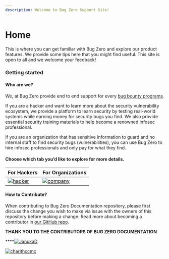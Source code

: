 ```yaml
---
description: Welcome to Bug Zero Support Site!
---
```


# Home

This is where you can get familiar with Bug Zero and explore our product features. We provide some tips here that you might find useful. This site is open to all and we welcome your feedback!

### Getting started <a href="#getting-started" id="getting-started"></a>

#### Who are we? <a href="#who-are-we" id="who-are-we"></a>

We, at Bug Zero provide end to end support for every [bug bounty programs](https://www.scorelab.org/bugzero-supports/docs/bug-bounty-program).

If you are a hacker and want to learn more about the security vulnerability ecosystem, we provide a platform to learn security by testing real-world systems while earning money for security bugs you find. We also provide essential security training materials to help become a renowned infosec professional.

If you are an organization that has sensitive information to guard and no internal staff to find security bugs (vulnerabilities), you can use Bug Zero to hire infosec professionals and only pay for what they find.

#### Choose which tab you’d like to explore for more details. <a href="#choose-which-tab-youd-like-to-explore-for-more-details" id="choose-which-tab-youd-like-to-explore-for-more-details"></a>

| For Hackers                                                                                                                                     | For Organizations                                                                                                                                |
| ----------------------------------------------------------------------------------------------------------------------------------------------- | ------------------------------------------------------------------------------------------------------------------------------------------------ |
| [![hacker](https://scorelab.org/bugzero-supports/assets/images/image\_hack.png)](https://www.scorelab.org/bugzero-supports/docs/hacker-support) | [![company](https://scorelab.org/bugzero-supports/assets/images/image.png)](https://www.scorelab.org/bugzero-supports/docs/organization-support) |

#### How to Contribute? <a href="#how-to-contribute" id="how-to-contribute"></a>

When contributing to Bug Zero Documentation repository, please first discuss the change you wish to make via issue with the owners of this repository before making a change. Read more about becoming a contributor in [our GitHub repo](https://github.com/scorelab/bugzero-supports/blob/master/README.md).

**THANK YOU TO THE CONTRIBUTORS OF BUG ZERO DOCUMENTATION**

****[<img src="https://avatars1.githubusercontent.com/u/43230023?v=4" alt="JanukaD" data-size="line">](https://github.com/JanukaD)

[<img src="https://avatars2.githubusercontent.com/u/700745?v=4" alt="charithccmc" data-size="line">](https://github.com/charithccmc)



